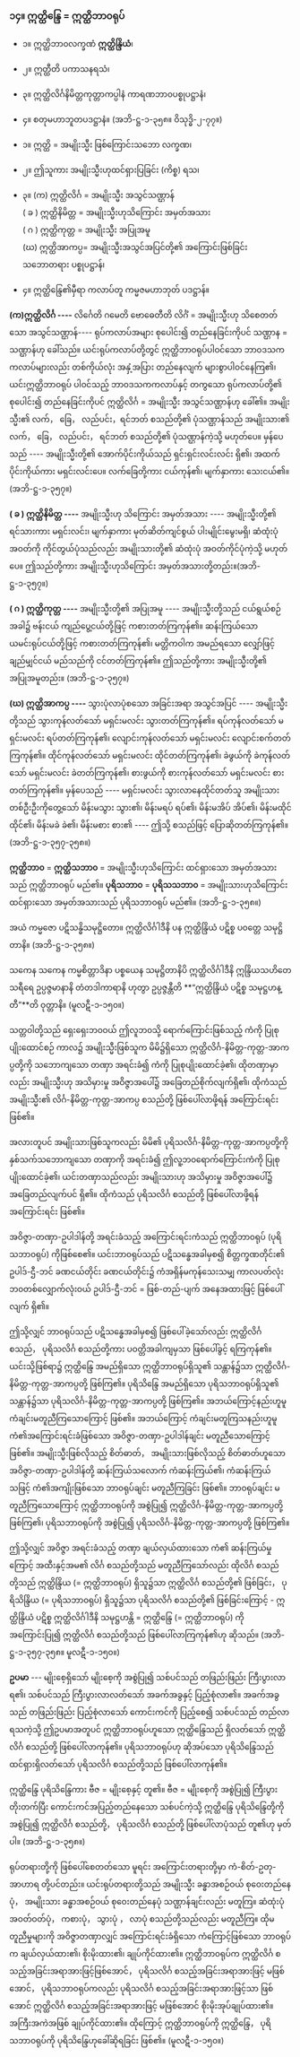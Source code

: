 ### ၁၄။ ဣတ္ထိန္ဒြေ = ဣတ္ထိဘာ၀ရုပ်

- ၁။ ဣတ္ထိဘာ၀လက္ခဏံ **ဣတ္ထိန္ဒြိယံ**၊
- ၂။ ဣတ္ထီတိ ပကာသနရသံ၊
- ၃။ ဣတ္ထိလိင်္ဂနိမိတ္တကုတ္တာကပ္ပါနံ ကာရဏဘာ၀ပစ္စုပဋ္ဌာနံ၊
- ၄။ စတုမဟာဘူတပဒဋ္ဌာနံ။ (အဘိ-ဋ္ဌ-၁-၃၅၈။ ဝိသုဒ္ဓိ-၂-၇၇။)

- ၁။ ဣတ္ထိ = အမျိုးသ္မီး ဖြစ်ကြောင်းသဘော <r>လက္ခဏ၊</r>
- ၂။ ဤသူကား အမျိုးသ္မီးဟုထင်ရှားပြခြင်း <r>(ကိစ္စ) ရသ၊</r>
- ၃။ (က) ဣတ္ထိလိင်္ဂ = အမျိုးသ္မီး အသွင်သဏ္ဌာန် <br>( ခ ) ဣတ္ထိနိမိတ္တ = အမျိုးသ္မီးဟုသိကြောင်း အမှတ်အသား  <br>( ဂ ) ဣတ္ထိကုတ္တ = အမျိုးသ္မီး အပြုအမူ  <br>(ဃ) ဣတ္ထိအာကပ္ပ= အမျိုးသ္မီးအသွင်အပြင်တို့၏ အကြောင်းဖြစ်ခြင်းသဘောတရား <r>ပစ္စုပဋ္ဌာန်၊</r>
- ၄။ ဣတ္ထိန္ဒြေ၏မှီရာ ကလာပ်တူ ကမ္မဇမဟာဘုတ် <r>ပဒဋ္ဌာန်။</r>

 **(က)ဣတ္ထိလိင်္ဂ ----** လိင်္ဂေတိ ဂမေတိ ဗောဓေတီတိ လိင်္ဂံ = အမျိုးသ္မီးဟု သိစေတတ်သော အသွင်သဏ္ဌာန်---- ရုပ်ကလာပ်အများ စုပေါင်း၍ တည်နေခြင်းကိုပင် သဏ္ဌာန = သဏ္ဌာန်ဟု ခေါ်သည်။ 
ယင်းရုပ်ကလာပ်တို့တွင် ဣတ္ထိဘာ၀ရုပ်ပါဝင်သော ဘာ၀ဒသကကလာပ်များလည်း တစ်ကိုယ်လုံး အနှံ့အပြား တည်နေလျက် များစွာပါဝင်နေကြ၏၊ ယင်းဣတ္ထိဘာ၀ရုပ် ပါဝင်သည့် ဘာ၀ဒသကကလာပ်နှင့် တကွသော ရုပ်ကလာပ်တို့၏ စုပေါင်း၍ တည်နေခြင်းကိုပင် ဣတ္ထိလိင်္ဂ = အမျိုးသ္မီး အသွင်သဏ္ဌာန်ဟု ခေါ်၏။ 
အမျိုးသ္မီး၏ လက်， ခြေ， လည်ပင်း，ရင်ဘတ် စသည်တို့၏ ပုံသဏ္ဌာန်သည် အမျိုးသား၏ လက်， ခြေ， လည်ပင်း， ရင်ဘတ် စသည်တို့၏ ပုံသဏ္ဌာန်ကဲ့သို့ မဟုတ်ပေ။ 
မှန်ပေသည် ---- အမျိုးသ္မီးတို့၏ အောက်ပိုင်းကိုယ်သည် ရှင်းရှင်းလင်းလင်း ရှိ၏၊ အထက်ပိုင်းကိုယ်ကား မရှင်းလင်းပေ။ 
လက်ခြေတို့ကား ငယ်ကုန်၏၊ မျက်နှာကား သေးငယ်၏။ (အဘိ-ဋ္ဌ-၁-၃၅၇။)

**( ခ ) ဣတ္ထိနိမိတ္တ ----** အမျိုးသ္မီးဟု သိကြောင်း အမှတ်အသား ---- အမျိုးသ္မီးတို့၏ ရင်သားကား မရှင်းလင်း၊ မျက်နှာကား မုတ်ဆိတ်ကျင်စွယ် ပါးမျိုင်းမွေးမရှိ၊ ဆံထုံးပုံ အဝတ်ကို ကိုင်တွယ်ပုံသည်လည်း အမျိုးသားတို့၏ ဆံထုံးပုံ အဝတ်ကိုင်ပုံကဲ့သို့ မဟုတ်ပေ။ 
ဤသည်တို့ကား အမျိုးသ္မီးဟုသိကြောင်း အမှတ်အသားတို့တည်း။(အဘိ-ဋ္ဌ-၁-၃၅၇။)

**( ဂ ) ဣတ္ထိကုတ္တ ----** အမျိုးသ္မီးတို့၏ အပြုအမူ ---- အမျိုးသ္မီးတို့သည် ငယ်ရွယ်စဉ်အခါ၌ ဗန်းငယ် ကျည်ပွေ့ငယ်တို့ဖြင့် ကစားတတ်ကြကုန်၏။ 
ဆန်းကြယ်သော ယမင်းရုပ်ငယ်တို့ဖြင့် ကစားတတ်ကြကုန်၏၊ မတ္တိကဝါက အမည်ရသော လျှော်ဖြင့် ချည်မျှင်ငယ် မည်သည်ကို ငင်တတ်ကြကုန်၏။ 
ဤသည်တို့ကား အမျိုးသ္မီးတို့၏ အပြုအမူတည်း။ (အဘိ-ဋ္ဌ-၁-၃၅၇။)

**(ဃ) ဣတ္ထိအာကပ္ပ ----** သွားပုံလာပုံစသော အခြင်းအရာ အသွင်အပြင် ---- အမျိုးသ္မီးတို့သည် သွားကုန်လတ်သော် မရှင်းမလင်း သွားတတ်ကြကုန်၏။ 
ရပ်ကုန်လတ်သော် မရှင်းမလင်း ရပ်တတ်ကြကုန်၏၊ လျောင်းကုန်လတ်သော် မရှင်းမလင်း လျောင်းစက်တတ်ကြကုန်၏။ 
ထိုင်ကုန်လတ်သော် မရှင်းမလင်း ထိုင်တတ်ကြကုန်၏၊
ခဲဖွယ်ကို ခဲကုန်လတ်သော် မရှင်းမလင်း ခဲတတ်ကြကုန်၏၊ စားဖွယ်ကို စားကုန်လတ်သော် မရှင်းမလင်း စားတတ်ကြကုန်၏။ 
မှန်ပေသည် ---- မရှင်းမလင်း သွားလာနေထိုင်တတ်သူ အမျိုးသား တစ်ဦးဦးကိုတွေ့သော် မိန်းမသွား သွား၏၊ မိန်းမရပ် ရပ်၏၊ မိန်းမအိပ် အိပ်၏၊ မိန်းမထိုင် ထိုင်၏၊ မိန်းမခဲ ခဲ၏၊ မိန်းမစား စား၏ ---- ဤသို့ စသည်ဖြင့် ပြောဆိုတတ်ကြကုန်၏။ (အဘိ-ဋ္ဌ-၁-၃၅၇-၃၅၈။)

**ဣတ္ထိဘာ၀** = **ဣတ္ထိသဘာ၀** = အမျိုးသ္မီးဟုသိကြောင်း ထင်ရှားသော အမှတ်အသားသည် ဣတ္ထိဘာ၀ရုပ် မည်၏။
 **ပုရိသဘာ၀** = **ပုရိသသဘာ၀** = အမျိုးသားဟုသိကြောင်း ထင်ရှားသော အမှတ်အသားသည် ပုရိသဘာ၀ရုပ် မည်၏။ (အဘိ-ဋ္ဌ-၁-၃၅၈။)

အယံ ကမ္မဇော ပဋိသန္ဓိသမုဋ္ဌိတော။ ဣတ္ထိလိင်္ဂါဒီနိ ပန ဣတ္ထိန္ဒြိယံ ပဋိစ္စ ပ၀တ္တေ သမုဋ္ဌိတာနိ။  (အဘိ-ဋ္ဌ-၁-၃၅၈။)

သကေန သကေန ကမ္မစိတ္တာဒိနာ ပစ္စယေန သမုဋ္ဌိတာနိပိ ဣတ္ထိလိင်္ဂါဒီနိ ဣန္ဒြိယသဟိတေ သရီရေ ဥပ္ပဇ္ဇမာနာနိ တံတဒါကာရာနိ ဟုတွာ ဥပ္ပဇ္ဇန္တီတိ **“ဣတ္ထိန္ဒြိယံ ပဋိစ္စ သမုဋ္ဌဟန္တီ”**တိ ဝုတ္တာနိ။ (မူလဋီ-၁-၁၅၀။)

သတ္တဝါတို့သည် ရှေးရှေးဘ၀ဝယ် ဤလူဘ၀သို့ ရောက်ကြောင်းဖြစ်သည့် ကံကို ပြုစုပျိုးထောင်စဉ် ကာလ၌ အမျိုးသ္မီးဖြစ်သူက မိမိ၌ရှိသော ဣတ္ထိလိင်္ဂ-နိမိတ္တ-ကုတ္တ-အာကပ္ပတို့ကို သဘောကျသော တဏှာ အရင်းခံ၍ ကံကို ပြုစုပျိုးထောင်ခဲ့၏၊ ထိုတဏှာမှာလည်း အမျိုးသ္မီးဟု အသိမှားမှု အဝိဇ္ဇာအပေါ်၌ အခြေတည်စိုက်လျက်ရှိ၏၊ ထိုကံသည် အမျိုးသ္မီး၏ လိင်္ဂ-နိမိတ္တ-ကုတ္တ-အာကပ္ပ စသည်တို့ ဖြစ်ပေါ်လာဖို့ရန် အကြောင်းရင်း ဖြစ်၏။

အလားတူပင် အမျိုးသားဖြစ်သူကလည်း မိမိ၏ ပုရိသလိင်္ဂ-နိမိတ္တ-ကုတ္တ-အာကပ္ပတို့ကို နှစ်သက်သဘောကျသော တဏှာကို အရင်းခံ၍ ဤလူ့ဘ၀ရောက်ကြောင်းကံကို ပြုစုပျိုးထောင်ခဲ့၏၊ ယင်းတဏှာသည်လည်း အမျိုးသားဟု အသိမှားမှု အဝိဇ္ဇာအပေါ်၌ အခြေတည်လျက်ပင် ရှိ၏။ 
ထိုကံသည် ပုရိသလိင်္ဂ စသည်တို့ ဖြစ်ပေါ်လာဖို့ရန် အကြောင်းရင်း ဖြစ်၏။ 

အဝိဇ္ဇာ-တဏှာ-ဥပါဒါန်တို့ အရင်းခံသည့် အကြောင်းရင်းကံသည် ဣတ္ထိဘာ၀ရုပ် (ပုရိသဘာ၀ရုပ်) ကိုဖြစ်စေ၏။ 
ယင်းဘာ၀ရုပ်သည် ပဋိသန္ဓေအခါမှစ၍ စိတ္တက္ခဏတိုင်း၏ ဥပါဒ်-ဌီ-ဘင် ခဏငယ်တိုင်း ခဏငယ်တိုင်း၌ ကံအရှိန်မကုန်သေးသမျှ ကာလပတ်လုံး ဘ၀တစ်လျှောက်လုံးဝယ် ဥပါဒ်-ဌီ-ဘင် = ဖြစ်-တည်-ပျက် အနေအထားဖြင့် ဖြစ်ပေါ်လျက် ရှိ၏။
  
ဤသို့လျှင် ဘာ၀ရုပ်သည် ပဋိသန္ဓေအခါမှစ၍ ဖြစ်ပေါ်ခဲ့သော်လည်း ဣတ္ထိလိင်္ဂ စသည်， ပုရိသလိင်္ဂ စသည်တို့ကား ပဝတ္တိအခါကျမှသာ ဖြစ်ပေါ်ခွင့် ရကြကုန်၏။ 
ယင်းသို့ဖြစ်ရာ၌ ဣတ္ထိန္ဒြေ အမည်ရှိသော ဣတ္ထိဘာ၀ရုပ်ရှိသူ၏ သန္တာန်၌သာ ဣတ္ထိလိင်္ဂ-နိမိတ္တ-ကုတ္တ-အာကပ္ပတို့ ဖြစ်ကြ၏။ 
ပုရိသိန္ဒြေ အမည်ရှိသော ပုရိသဘာ၀ရုပ်ရှိသူ၏ သန္တာန်၌သာ ပုရိသလိင်္ဂ-နိမိတ္တ-ကုတ္တ-အာကပ္ပတို့ ဖြစ်ကြ၏။ 
အဘယ်ကြောင့်နည်းဟူမူ ကံချင်းမတူညီကြသောကြောင့် ဖြစ်၏။ 
အဘယ်ကြောင့် ကံချင်းမတူကြသနည်းဟူမူ ကံ၏အကြောင်းရင်းခံဖြစ်သော အဝိဇ္ဇာ-တဏှာ-ဥပါဒါန်ချင်း မတူညီသောကြောင့် ဖြစ်၏။ 
အမျိုးသ္မီးဖြစ်လိုသည့် စိတ်ဓာတ်， အမျိုးသားဖြစ်လိုသည့် စိတ်ဓာတ်ဟူသော အဝိဇ္ဇာ-တဏှာ-ဥပါဒါန်တို့ ဆန်းကြယ်သလောက် ကံဆန်းကြယ်၏၊ ကံဆန်းကြယ်သဖြင့် ကံ၏အကျိုးဖြစ်သော ဘာ၀ရုပ်ချင်း မတူညီကြခြင်း ဖြစ်၏။ 
ဘာ၀ရုပ်ချင်း မတူညီကြသောကြောင့် ဣတ္ထိဘာ၀ရုပ်ကို အစွဲပြု၍ ဣတ္ထိလိင်္ဂ-နိမိတ္တ-ကုတ္တ-အာကပ္ပတို့ ဖြစ်ကြ၏၊ ပုရိသဘာ၀ရုပ်ကို အစွဲပြု၍ ပုရိသလိင်္ဂ-နိမိတ္တ-ကုတ္တ-အာကပ္ပတို့ ဖြစ်ကြ၏။

ဤသို့လျှင် အဝိဇ္ဇာ အရင်းခံသည့် တဏှာ ချယ်လှယ်ထားသော ကံ၏ ဆန်းကြယ်မှုကြောင့် အထီးနှင့်အမ၏ လိင်္ဂ စသည်တို့သည် မတူညီကြသော်လည်း ထိုလိင်္ဂ စသည်တို့သည် ဣတ္ထိန္ဒြိယ (= ဣတ္ထိဘာ၀ရုပ်) ရှိသူ၌သာ ဣတ္ထိလိင်္ဂ စသည်တို့၏ ဖြစ်ခြင်း， ပုရိသိန္ဒြိယ (= ပုရိသဘာ၀ရုပ်) ရှိသူ၌သာ ပုရိသလိင်္ဂ စသည်တို့၏ ဖြစ်ခြင်းကြောင့် - ဣတ္ထိန္ဒြိယံ ပဋိစ္စ ဣတ္ထိလိင်္ဂါဒီနိ သမုဋ္ဌဟန္တိ = ဣတ္ထိန္ဒြေ (= ဣတ္ထိဘာ၀ရုပ်) ကို အကြောင်းပြု၍ ဣတ္ထိလိင်္ဂ စသည်တို့သည် ဖြစ်ပေါ်လာကြကုန်၏ဟု ဆိုသည်။ (အဘိ-ဋ္ဌ-၁-၃၅၇-၃၅၈။ မူလဋီ-၁-၁၅၀။)

**ဥပမာ** --- မျိုးစေ့ရှိသော် မျိုးစေ့ကို အစွဲပြု၍ သစ်ပင်သည် တဖြည်းဖြည်း ကြီးပွားလာရ၏၊ သစ်ပင်သည် ကြီးပွားလာလတ်သော် အခက်အခွနှင့် ပြည့်စုံလာ၏။ 
အခက်အခွသည် တဖြည်းဖြည်း ပြည့်စုံလာသော် ကောင်းကင်ကို ပြည့်စေ၍ သစ်ပင်သည် တည်လာရသကဲ့သို့ ဤဥပမာအတူပင် ဣတ္ထိဘာ၀ရုပ်ဟူသော ဣတ္ထိန္ဒြေသည် ရှိလတ်သော် ဣတ္ထိလိင်္ဂ စသည်တို့ ဖြစ်ပေါ်လာကုန်၏။ 
ပုရိသဘာ၀ရုပ်ဟု ဆိုအပ်သော ပုရိသိန္ဒြေသည် ထင်ရှားရှိလတ်သော် ပုရိသလိင်္ဂ စသည်တို့သည် ဖြစ်ပေါ်လာကုန်၏။ 

ဣတ္ထိန္ဒြေ ပုရိသိန္ဒြေကား ဗီဇ = မျိုးစေ့နှင့် တူ၏။ 
ဗီဇ = မျိုးစေ့ကို အစွဲပြု၍ ကြီးပွားတိုးတက်ပြီး ကောင်းကင်အပြည့်တည်နေသော သစ်ပင်ကဲ့သို့ ဣတ္ထိန္ဒြေ ပုရိသိန္ဒြေတို့ကို အစွဲပြု၍ ဣတ္ထိလိင်္ဂ စသည်တို့， ပုရိသလိင်္ဂ စသည်တို့ ဖြစ်ပေါ်လာပုံသည် တူ၏ဟု မှတ်ပါ။ (အဘိ-ဋ္ဌ-၁-၃၅၈။)

ရုပ်တရားတို့ကို ဖြစ်ပေါ်စေတတ်သော မူရင်း အကြောင်းတရားတို့မှာ ကံ-စိတ်-ဥတု-အာဟာရ တို့ပင်တည်း။ 
ယင်းရုပ်တရားတို့သည် အမျိုးသ္မီး ခန္ဓာအစဉ်ဝယ် စုဝေးတည်နေပုံ， အမျိုးသား ခန္ဓာအစဉ်ဝယ် စုဝေးတည်နေပုံ သဏ္ဌာန်ချင်းလည်း မတူကြ။ 
ဆံထုံးပုံ အဝတ်ဝတ်ပုံ， ကစားပုံ， သွားပုံ ， လာပုံ စသည်တို့သည်လည်း မတူညီကြ။ 
ထိုမတူညီမှုများကို အဝိဇ္ဇာတဏှာလျှင် အကြောင်းရင်းခံရှိသော ကံကြောင့်ဖြစ်သော ဘာ၀ရုပ်က ချယ်လှယ်ထား၏၊ စိုးမိုးထား၏၊ ချုပ်ကိုင်ထား၏။ 
ဣတ္ထိဘာ၀ရုပ်က ဣတ္ထိလိင်္ဂ စသည့်အခြင်းအရာအားဖြင့်ဖြစ်အောင်， ပုရိသလိင်္ဂ စသည့်အခြင်းအရာအားဖြင့် မဖြစ်အောင်， ပုရိသဘာ၀ရုပ်ကလည်း ပုရိသလိင်္ဂ စသည့်အခြင်းအရာအားဖြင့်သာ ဖြစ်အောင် ဣတ္ထိလိင်္ဂ စသည့်အခြင်းအရာအားဖြင့် မဖြစ်အောင် စိုးမိုးအုပ်ချုပ်ထား၏။ 
အကြီးအကဲအဖြစ် ချုပ်ကိုင်ထား၏။ 
ထိုကြောင့် ဣတ္ထိဘာ၀ရုပ်ကို ဣတ္ထိန္ဒြေ， ပုရိသဘာ၀ရုပ်ကို ပုရိသိန္ဒြေဟုခေါ်ဆိုရခြင်း ဖြစ်၏။ (မူလဋီ-၁-၁၅၀။)
